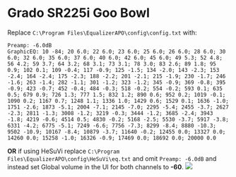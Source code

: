 # Grado SR225i Goo Bowl
Replace `C:\Program Files\EqualizerAPO\config\config.txt` with:
```
Preamp: -6.0dB
GraphicEQ: 10 -84; 20 6.0; 22 6.0; 23 6.0; 25 6.0; 26 6.0; 28 6.0; 30 6.0; 32 6.0; 35 6.0; 37 6.0; 40 6.0; 42 6.0; 45 6.0; 49 5.3; 52 4.8; 56 4.2; 59 3.7; 64 3.2; 68 3.1; 73 3.1; 78 3.0; 83 2.6; 89 1.8; 95 0.9; 102 0.1; 109 -0.4; 117 -0.9; 125 -1.5; 134 -2.0; 143 -2.3; 153 -2.4; 164 -2.4; 175 -2.3; 188 -2.2; 201 -2.1; 215 -1.9; 230 -1.7; 246 -1.6; 263 -1.4; 282 -1.1; 301 -1.2; 323 -1.2; 345 -0.9; 369 -0.8; 395 -0.9; 423 -0.7; 452 -0.4; 484 -0.3; 518 -0.2; 554 -0.2; 593 0.1; 635 0.5; 679 0.9; 726 1.3; 777 1.5; 832 1.2; 890 0.6; 952 0.2; 1019 -0.1; 1090 0.2; 1167 0.7; 1248 1.1; 1336 1.0; 1429 0.6; 1529 0.1; 1636 -1.0; 1751 -2.6; 1873 -5.1; 2004 -7.1; 2145 -7.0; 2295 -5.4; 2455 -3.7; 2627 -2.3; 2811 -1.3; 3008 -1.2; 3219 -0.3; 3444 -1.2; 3685 -2.4; 3943 -1.8; 4219 -0.6; 4514 0.5; 4830 -0.2; 5168 -2.5; 5530 -3.7; 5917 -3.8; 6331 -4.2; 6775 -5.1; 7249 -6.6; 7756 -7.3; 8299 -8.4; 8880 -10.3; 9502 -10.9; 10167 -8.4; 10879 -3.7; 11640 -0.2; 12455 0.0; 13327 0.0; 14260 0.0; 15258 -1.0; 16326 -0.9; 17469 0.0; 18692 0.0; 20000 0.0
```
**OR** if using HeSuVi replace `C:\Program Files\EqualizerAPO\config\HeSuVi\eq.txt` and omit `Preamp: -6.0dB` and instead set Global volume in the UI for both channels to **-60**.
![](https://raw.githubusercontent.com/jaakkopasanen/AutoEq/master/results/Sonoma%20Model%20One/innerfidelity/onear/Grado%20SR225i%20Goo%20Bowl/Grado%20SR225i%20Goo%20Bowl.png)